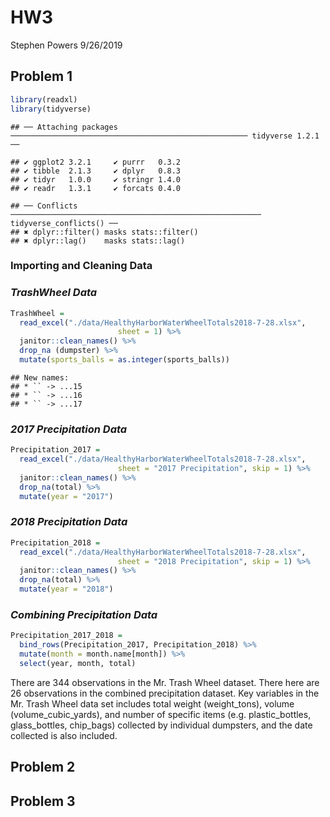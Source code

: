 HW3
================
Stephen Powers
9/26/2019

## Problem 1

``` r
library(readxl)
library(tidyverse)
```

    ## ── Attaching packages ───────────────────────────────────────────────────── tidyverse 1.2.1 ──

    ## ✔ ggplot2 3.2.1     ✔ purrr   0.3.2
    ## ✔ tibble  2.1.3     ✔ dplyr   0.8.3
    ## ✔ tidyr   1.0.0     ✔ stringr 1.4.0
    ## ✔ readr   1.3.1     ✔ forcats 0.4.0

    ## ── Conflicts ──────────────────────────────────────────────────────── tidyverse_conflicts() ──
    ## ✖ dplyr::filter() masks stats::filter()
    ## ✖ dplyr::lag()    masks stats::lag()

### Importing and Cleaning Data

### *TrashWheel Data*

``` r
TrashWheel = 
  read_excel("./data/HealthyHarborWaterWheelTotals2018-7-28.xlsx",
                        sheet = 1) %>%
  janitor::clean_names() %>%
  drop_na (dumpster) %>%
  mutate(sports_balls = as.integer(sports_balls))
```

    ## New names:
    ## * `` -> ...15
    ## * `` -> ...16
    ## * `` -> ...17

### *2017 Precipitation Data*

``` r
Precipitation_2017 =
  read_excel("./data/HealthyHarborWaterWheelTotals2018-7-28.xlsx",
                        sheet = "2017 Precipitation", skip = 1) %>%
  janitor::clean_names() %>%
  drop_na(total) %>%
  mutate(year = "2017")
```

### *2018 Precipitation Data*

``` r
Precipitation_2018 = 
  read_excel("./data/HealthyHarborWaterWheelTotals2018-7-28.xlsx",
                        sheet = "2018 Precipitation", skip = 1) %>%
  janitor::clean_names() %>%
  drop_na(total) %>%
  mutate(year = "2018")
```

### *Combining Precipitation Data*

``` r
Precipitation_2017_2018 = 
  bind_rows(Precipitation_2017, Precipitation_2018) %>%
  mutate(month = month.name[month]) %>%
  select(year, month, total)
```

There are 344 observations in the Mr. Trash Wheel dataset. There here
are 26 observations in the combined precipitation dataset. Key variables
in the Mr. Trash Wheel data set includes total weight (weight\_tons),
volume (volume\_cubic\_yards), and number of specific items
(e.g. plastic\_bottles, glass\_bottles, chip\_bags) collected by
individual dumpsters, and the date collected is also included.

## Problem 2

## Problem 3
